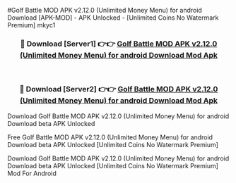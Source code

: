 #Golf Battle MOD APK v2.12.0 (Unlimited Money Menu) for android Download [APK-MOD] - APK Unlocked - [Unlimited Coins No Watermark Premium] mkyc1



<div align="center">

<h3>🔴 Download [Server1] 👉👉 <a href="https://momento.my/?title=Golf_Battle_MOD_APK_v2.12.0_(Unlimited_Money_Menu)_for_android_Download">Golf Battle MOD APK v2.12.0 (Unlimited Money Menu) for android Download Mod Apk</a></h3><br>

<h3>🔴 Download [Server2] 👉👉 <a href="https://momento.my/?title=Golf_Battle_MOD_APK_v2.12.0_(Unlimited_Money_Menu)_for_android_Download">Golf Battle MOD APK v2.12.0 (Unlimited Money Menu) for android Download Mod Apk</a></h3>
</div>



Download Golf Battle MOD APK v2.12.0 (Unlimited Money Menu) for android Download beta APK Unlocked

Free Golf Battle MOD APK v2.12.0 (Unlimited Money Menu) for android Download beta APK Unlocked [Unlimited Coins No Watermark Premium]

Download Golf Battle MOD APK v2.12.0 (Unlimited Money Menu) for android Download beta APK Unlocked [Unlimited Coins No Watermark Premium] Mod For Android
